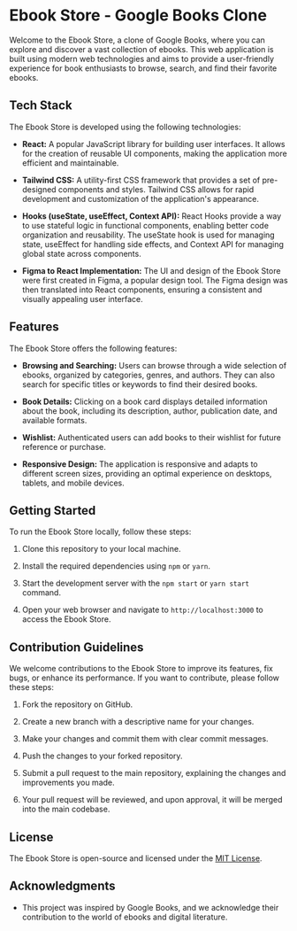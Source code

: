 # Ebook Store - Google Books Clone

Welcome to the Ebook Store, a clone of Google Books, where you can explore and discover a vast collection of ebooks. This web application is built using modern web technologies and aims to provide a user-friendly experience for book enthusiasts to browse, search, and find their favorite ebooks.

## Tech Stack

The Ebook Store is developed using the following technologies:

- **React:** A popular JavaScript library for building user interfaces. It allows for the creation of reusable UI components, making the application more efficient and maintainable.

- **Tailwind CSS:** A utility-first CSS framework that provides a set of pre-designed components and styles. Tailwind CSS allows for rapid development and customization of the application's appearance.

- **Hooks (useState, useEffect, Context API):** React Hooks provide a way to use stateful logic in functional components, enabling better code organization and reusability. The useState hook is used for managing state, useEffect for handling side effects, and Context API for managing global state across components.

- **Figma to React Implementation:** The UI and design of the Ebook Store were first created in Figma, a popular design tool. The Figma design was then translated into React components, ensuring a consistent and visually appealing user interface.

## Features

The Ebook Store offers the following features:

- **Browsing and Searching:** Users can browse through a wide selection of ebooks, organized by categories, genres, and authors. They can also search for specific titles or keywords to find their desired books.

- **Book Details:** Clicking on a book card displays detailed information about the book, including its description, author, publication date, and available formats.

- **Wishlist:** Authenticated users can add books to their wishlist for future reference or purchase.

- **Responsive Design:** The application is responsive and adapts to different screen sizes, providing an optimal experience on desktops, tablets, and mobile devices.

## Getting Started

To run the Ebook Store locally, follow these steps:

1. Clone this repository to your local machine.

2. Install the required dependencies using `npm` or `yarn`.

3. Start the development server with the `npm start` or `yarn start` command.

4. Open your web browser and navigate to `http://localhost:3000` to access the Ebook Store.

## Contribution Guidelines

We welcome contributions to the Ebook Store to improve its features, fix bugs, or enhance its performance. If you want to contribute, please follow these steps:

1. Fork the repository on GitHub.

2. Create a new branch with a descriptive name for your changes.

3. Make your changes and commit them with clear commit messages.

4. Push the changes to your forked repository.

5. Submit a pull request to the main repository, explaining the changes and improvements you made.

6. Your pull request will be reviewed, and upon approval, it will be merged into the main codebase.

## License

The Ebook Store is open-source and licensed under the [MIT License](LICENSE).

## Acknowledgments

- This project was inspired by Google Books, and we acknowledge their contribution to the world of ebooks and digital literature.
